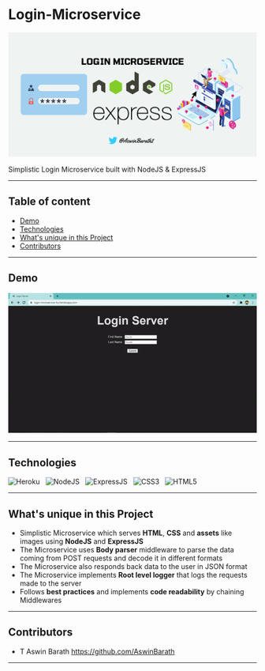 # Login-Microservice

<p>
<img src="public/Login Microservice.png" alt="Login Microservice" />
</p>

Simplistic Login Microservice built with NodeJS & ExpressJS

---

## Table of content

- [Demo](#Demo)
- [Technologies](#Technologies)
- [What's unique in this Project](#whats-unique-in-this-project)
- [Contributors](#Contributors)

---

## Demo

<p>
<img src="public/Login Microservice.gif" alt="Login Microservice" />
</p>

---

## Technologies


![Heroku](https://img.shields.io/badge/Heroku-430098?style=for-the-badge&logo=heroku&logoColor=white)
&nbsp;
![NodeJS](https://img.shields.io/badge/Node.js-43853D?style=for-the-badge&logo=node.js&logoColor=white)
&nbsp;
![ExpressJS](https://img.shields.io/badge/Express.js-404D59?style=for-the-badge)
&nbsp;
![CSS3](https://img.shields.io/badge/CSS3-1572B6?style=for-the-badge&logo=css3&logoColor=white)
&nbsp;
![HTML5](https://img.shields.io/badge/HTML5-E34F26?style=for-the-badge&logo=html5&logoColor=white)
&nbsp;


---


## What's unique in this Project

- Simplistic Microservice which serves **HTML**, **CSS** and **assets** like images using **NodeJS** and **ExpressJS**
- The Microservice uses **Body parser** middleware to parse the data coming from POST requests and decode it in different formats
- The Microservice also responds back data to the user in JSON format
- The Microservice implements **Root level logger** that logs the requests made to the server
- Follows **best practices** and implements **code readability** by chaining Middlewares

---

## Contributors

- T Aswin Barath <https://github.com/AswinBarath>

---